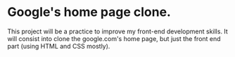 # Google's home page clone.

This project will be a practice to improve my front-end development skills.
It will consist into clone the google.com's home page, but just the front end
part (using HTML and CSS mostly).
